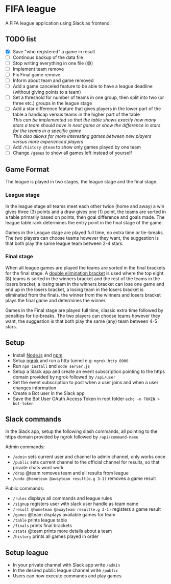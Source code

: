 # FIFA league
A FIFA league application using Slack as frontend.

## TODO list
- [x] Save "who registered" a game in result
- [ ] Continous backup of the data file
- [ ] Stop writing everything in one file (:sweat_smile:)
- [ ] Implement team remove
- [ ] Fix Final game remove
- [ ] Inform about team and game removed
- [ ] Add a game canceled feature to be able to have a league deadline (without giving points to a team)
- [ ] Set a threshold for number of teams in one group, then split into two (or three etc.) groups in the league stage
- [ ] Add a star difference feature that gives players in the lower part of the table a handicap versus teams in the higher part of the table <br>_This can be implemented so that the table shows exactly how many stars a team should have in next game or show the difference in stars for the teams in a specific game_ <br>_This also allows for more interesting games between new players versus more experienced players_
- [ ] Add `/history @team` to show only games played by one team
- [ ] Change `/games` to show all games left instead of yourself

## Game Format
The league is played in two stages, the league stage and the final stage.

### League stage
In the league stage all teams meet each other twice (home and away) a win gives three (3) points and a draw gives one (1) point, the teams are sorted in a table primarily based on points, then goal difference and goals made. The league table rank determines the entry point in the final stage of the game.

Games in the League stage are played full time, no extra time or tie-breaks. The two players can choose teams however they want, the suggestion is that both play the same league team between 2-4 stars.

### Final stage
When all league games are played the teams are sorted in the final brackets for the final stage. A [double elimination bracket](https://en.wikipedia.org/wiki/Double-elimination_tournament) is used where the top eight (8) teams is sorted in the winners bracket and the rest of the teams in the losers bracket, a losing team in the winners bracket can lose one game and end up in the losers bracket, a losing team in the losers bracket is eliminated from the finals. the winner from the winners and losers bracket plays the final game and determines the winner.

Games in the Final stage are played full time, classic extra time followed by penalties for tie-breaks. The two players can choose teams however they want, the suggestion is that both play the same (any) team between 4-5 stars.

## Setup
- Install [Node.js](https://nodejs.org/) and [npm](https://www.npmjs.com/)
- Setup [ngrok](https://ngrok.com/) and run a http tunnel e.g: `ngrok http 8000`
- Run `npm install` and `node server.js`
- Setup a Slack app and create an event subscription pointing to the https domain provided by ngrok followed by `/api/user`
- Set the event subscription to post when a user joins and when a user changes information
- Create a Bot user in the Slack app
- Save the Bot User OAuth Access Token in root folder `echo -n TOKEN > bot-token`

## Slack commands
In the Slack app, setup the following slash commands, all pointing to the https domain provided by ngrok followed by `/api/command-name`

Admin commands:
- `/admin` sets current user and channel to admin channel, only works once
- `/public` sets current channel to the official channel for results, so that private chats wont work
- `/drop` @team removes team and all results from league
- `/undo @hometeam @awayteam result(e.g 3-1)` removes a game result

Public commands:
- `/rules` displays all commands and league rules
- `/signup` registers user with slack user handle as team name
- `/result @hometeam @awayteam result(e.g 3-1)` registers a game result
- `/games` @team displays available games for team
- `/table` prints league table
- `/finals` prints final brackets
- `/stats` @team prints more details about a team
- `/history` prints all games played in order

## Setup league
- In your private channel with Slack app write `/admin`
- In the desired public league channel write `/public`
- Users can now execute commands and play games